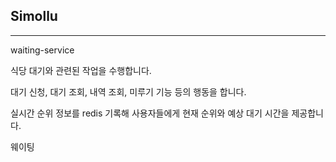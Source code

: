 ## Simollu

---



waiting-service

식당 대기와 관련된 작업을 수행합니다.

대기 신청, 대기 조회, 내역 조회, 미루기 기능 등의 행동을 합니다.

실시간 순위 정보를 redis 기록해 사용자들에게 현재 순위와 예상 대기 시간을 제공합니다. 

웨이팅
